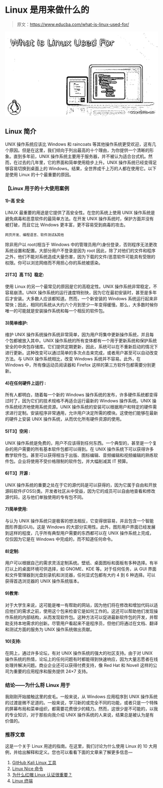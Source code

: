 # Linux 是用来做什么的

> 原文：<https://www.educba.com/what-is-linux-used-for/>

![What is Linux Used For](img/7f071275a53283564b07d3241f091c9f.png)



## Linux 简介

UNIX 操作系统应该比 Windows 和 raincoats 等其他操作系统更受欢迎，这有几个原因。但是在这里，我们倾向于列出最高的十个理由，为你提供一个清晰的形象。直到多年前，UNIX 操作系统主要用于服务器，并不被认为适合台式机。然而，在过去的几年里，它的界面和简单使用稳步上升。UNIX 操作系统已经变得足够容易切换到桌面上的 Windows。结果，全世界成千上万的人都在使用它。以下是使用 Linux 的十个最重要的原因。

### 【Linux 用于的十大使用案例

#### 1)**–高** 安全

LINUX 最重要的用途是它提供了高安全性。在您的系统上使用 UNIX 操作系统是避免病毒和恶意软件的最简单方法。在开发 UNIX 操作系统时，保护方面并没有被打破，而且它比 Windows 更丰富，更不容易受到病毒的攻击。

<small>网页开发、编程语言、软件测试&其他</small>

除非用户以 root(相当于 Windows 中的管理员用户)身份登录，否则程序无法更改系统设置和配置。大部分用户不登录是因为 root 因此，除了对他们的文件和程序之外，他们不能对系统造成大量伤害，因为下载的文件/恶意软件可能具有受限的权限。你可以浏览网络而不用担心你的系统被感染。

#### 2)**T3】高 T5】稳定:**

使用 Linux 的另一个最常见的原因是它的高稳定性。UNIX 操作系统非常稳定，不容易崩溃。UNIX 操作系统的运行速度特别快，因为它在最初安装时，甚至是多年后才安装。大多数人应该都知道。然而，一个新安装的 Windows 系统运行起来非常快；因此，相同的系统从大约六个月到至少一年变得缓慢。那么，大多数时候你唯一的可能就是安装操作系统和每一个相反的软件包。

#### 3)简单维护:

维护 UNIX 操作系统操作系统非常简单，因为用户将集中更新操作系统，并且每个包都被放入其中。UNIX 操作系统的所有变体都有一个用于更新系统和保护系统安全的中央包存储库。它们提供定期更新，因此，系统可以在不重新启动的情况下进行更新。这种改变可以通过简单的多次点击来完成，或者用户甚至可以自动改变方法。与 UNIX 操作系统相比，改变 Windows 系统并不容易。此外，在 Windows 中，所有像运动员阅读器和 Firefox 这样的第三方软件包都需要分别更新。

#### 4)在任何硬件上运行 :

所有人都明白，随着每一个新的 Windows 操作系统的发布，许多硬件系统都变得过时了，因为它们的技术规格不再适合运行最新的 Windows 操作系统。UNIX 操作系统经济地使用系统资源。UNIX 操作系统的安装可以根据用户和特定的硬件需求进行定制。安装程序非常通用，允许用户决定所需的模块。这使他们能够在最新的硬件上安装 UNIX 操作系统，从而优化所有硬件资源的使用。

#### 5)**T3】空闲** :

UNIX 操作系统是免费的，用户不应该得到任何东西。一个典型的，甚至是一个复杂的用户需要的所有基本软件包都可以得到。在 UNIX 操作系统下可以获得许多教学软件包。甚至可以获得相当于出版、图标编辑、音频编辑和视频编辑的熟练软件包。企业将使用不受价格限制的软件包，并大幅削减其 IT 预算。

#### 6)**T3】开源** :

UNIX 操作系统的重要之处在于它的源代码是可以获得的，因为它属于自由和开放源码软件(FOSS)类。开发者社区从中受益，因为它的成员可以自由地查看和修改源代码，这与他们单独使用的专有包不同。

#### 7)简单使用:

与认为 UNIX 操作系统只是极客的想法相反，它变得很容易，并且包含一个智能图形界面(GUI)。这是 Windows 的大部分实用性。此外，图形用户界面已经发展到这样的程度，几乎所有典型用户需要的东西都可以在 UNIX 操作系统上完成，仅仅因为它是在 Windows 中完成的，而不知道任何命令。

#### 8)定制:

用户可以根据自己的需求灵活定制系统。壁纸、桌面图标和面板有多种选择。有半打以上的桌面环境可供选择，如 GNOME、KDE 等。对于任何任务，从 GUI 界面和文件管理器到光盘刻录机和浏览器，任何显式包都有大约 4 到 6 种选择。可以获得首选浏览器的 UNIX 操作系统版本。

#### 9)教育:

对于大学生来说，这可能是唯一有帮助的网站，因为他们将在修改和增加代码以适应他们的需求之前，使用这个包来检查它是如何工作的。这还可以帮助他们发现操作系统的内部结构，从而发现软件包。这种方法可以促进最新软件包的开发，并帮助支持本地需求的创新。尽管用户看起来不是程序员，但他们将通过在文档、翻译和测试方面的服务为 UNIX 操作系统做出贡献。

#### 10)支持:

在网上，通过许多论坛，有对 UNIX 操作系统的强大的社区支持。由于对 UNIX 操作系统的热情，论坛上的任何问题有时都能得到快速响应，因为大量志愿者在线处理并解决问题。商业企业还可以获得付费支持，像 Red Hat 和 Novell 这样的公司为重要的应用程序和服务提供 24×7 支持。

### 结论——为什么将 Linux 用于

我刚刚开始接触这里的皮毛。一般来说，从 Windows 应用程序到 UNIX 操作系统的过渡是微不足道的。一般来说，学习新的或完全不同的功能，或者只是一个特殊的屏幕布局和菜单组织，都需要花费很少的精力。然而，这很少是不可能的，以我的专业知识，对于那些向我介绍 UNIX 操作系统的人来说，结果总是被认为是有价值的。

### 推荐文章

这是一个关于 Linux 用途的指南。在这里，我们讨论为什么使用 Linux 的 10 大用例，并给出解释和定义。您也可以看看下面的文章来了解更多信息—

1.  [GitHub Kali Linux 工具](https://www.educba.com/github-kali-linux-tools/)
2.  [Linux Nice 命令](https://www.educba.com/linux-nice-command/)
3.  [为什么红帽 Linux 认证很重要？](https://www.educba.com/red-hat-linux-certification/)
4.  [Linux 终端](https://www.educba.com/linux-terminal/)





